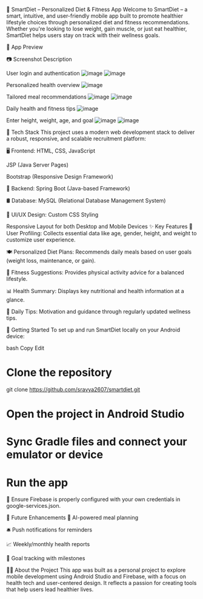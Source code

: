 🌱 SmartDiet – Personalized Diet & Fitness App
Welcome to SmartDiet – a smart, intuitive, and user-friendly mobile app built to promote healthier lifestyle choices through personalized diet and fitness recommendations. Whether you're looking to lose weight, gain muscle, or just eat healthier, SmartDiet helps users stay on track with their wellness goals.

📱 App Preview

📷 Screenshot	Description

User login and authentication
![image](https://github.com/user-attachments/assets/af77d7ac-e54b-4913-a8ec-b12edd60b194)
![image](https://github.com/user-attachments/assets/08f754ec-e2f7-4ead-8366-54b24c387a96)


Personalized health overview
![image](https://github.com/user-attachments/assets/38b1dcfb-bcb6-43fe-81b2-7e7fcb7dfa54)

Tailored meal recommendations
![image](https://github.com/user-attachments/assets/6661491c-09a8-4f6c-80fb-8595b7a387e1)
![image](https://github.com/user-attachments/assets/ca65e8e8-903b-44a5-9cb1-e29bbf44ecc4)


Daily health and fitness tips
![image](https://github.com/user-attachments/assets/5791dc00-f3ab-4859-9958-26eed518e9fb)

Enter height, weight, age, and goal
![image](https://github.com/user-attachments/assets/f343804f-51a7-4da9-b334-3dd8556be405)
![image](https://github.com/user-attachments/assets/b60ce9b3-27ee-46c6-a377-7792a05f6583)


🧰 Tech Stack
This project uses a modern web development stack to deliver a robust, responsive, and scalable recruitment platform:

🖥️ Frontend:
HTML, CSS, JavaScript

JSP (Java Server Pages)

Bootstrap (Responsive Design Framework)

🔧 Backend:
Spring Boot (Java-based Framework)

🛢️ Database:
MySQL (Relational Database Management System)

🎨 UI/UX Design:
Custom CSS Styling

Responsive Layout for both Desktop and Mobile Devices
✨ Key Features
🧍 User Profiling: Collects essential data like age, gender, height, and weight to customize user experience.

🍽️ Personalized Diet Plans: Recommends daily meals based on user goals (weight loss, maintenance, or gain).

🏃 Fitness Suggestions: Provides physical activity advice for a balanced lifestyle.

📊 Health Summary: Displays key nutritional and health information at a glance.

📆 Daily Tips: Motivation and guidance through regularly updated wellness tips.

🚀 Getting Started
To set up and run SmartDiet locally on your Android device:

bash
Copy
Edit
# Clone the repository
git clone https://github.com/sravya2607/smartdiet.git

# Open the project in Android Studio
# Sync Gradle files and connect your emulator or device

# Run the app
📌 Ensure Firebase is properly configured with your own credentials in google-services.json.

📌 Future Enhancements
🧠 AI-powered meal planning

🛎️ Push notifications for reminders

📈 Weekly/monthly health reports

🎯 Goal tracking with milestones

👩‍💻 About the Project
This app was built as a personal project to explore mobile development using Android Studio and Firebase, with a focus on health tech and user-centered design. It reflects a passion for creating tools that help users lead healthier lives.


